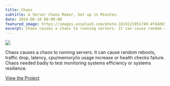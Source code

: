 ```yaml
---
title: Chaos
subtitle: A Server Chaos Maker, Set up in Minutes.
date: 2024-06-10 00:00:00
featured_image: https://images.unsplash.com/photo-1619121951749-4f4ddb5027dd?q=5
excerpt: Chaos causes a chaos to running servers. It can cause random reboots, traffic drop, latency, cpu/memory/io usage increase or health checks failure.
---
```


![](https://images.unsplash.com/photo-1619121951749-4f4ddb5027dd?q=5)

Chaos causes a chaos to running servers. It can cause random reboots, traffic drop, latency, cpu/memory/io usage increase or health checks failure. Chaos needed badly to test monitoring systems efficiency or systems resilience.

<a href="https://github.com/Clivern/Chaos" class="button button--large">View the Project</a>
